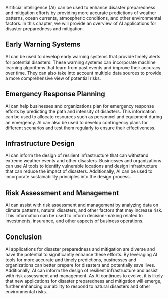 

Artificial intelligence (AI) can be used to enhance disaster preparedness and mitigation efforts by providing more accurate predictions of weather patterns, ocean currents, atmospheric conditions, and other environmental factors. In this chapter, we will provide an overview of AI applications for disaster preparedness and mitigation.

Early Warning Systems
---------------------

AI can be used to develop early warning systems that provide timely alerts for potential disasters. These warning systems can incorporate machine learning algorithms that learn from past events and improve their accuracy over time. They can also take into account multiple data sources to provide a more comprehensive view of potential risks.

Emergency Response Planning
---------------------------

AI can help businesses and organizations plan for emergency response efforts by predicting the path and intensity of disasters. This information can be used to allocate resources such as personnel and equipment during an emergency. AI can also be used to develop contingency plans for different scenarios and test them regularly to ensure their effectiveness.

Infrastructure Design
---------------------

AI can inform the design of resilient infrastructure that can withstand extreme weather events and other disasters. Businesses and organizations can use AI tools to identify vulnerable locations and design infrastructure that can reduce the impact of disasters. Additionally, AI can be used to incorporate sustainability principles into the design process.

Risk Assessment and Management
------------------------------

AI can assist with risk assessment and management by analyzing data on climate patterns, natural disasters, and other factors that may increase risk. This information can be used to inform decision-making related to investments, insurance, and other aspects of business operations.

Conclusion
----------

AI applications for disaster preparedness and mitigation are diverse and have the potential to significantly enhance these efforts. By leveraging AI tools for more accurate and timely predictions, businesses and organizations can better prepare for disasters and potentially save lives. Additionally, AI can inform the design of resilient infrastructure and assist with risk assessment and management. As AI continues to evolve, it is likely that new applications for disaster preparedness and mitigation will emerge, further enhancing our ability to respond to natural disasters and other environmental risks.
